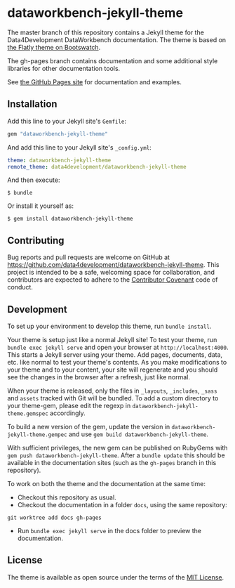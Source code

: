 # dataworkbench-jekyll-theme

The master branch of this repository contains a Jekyll theme for the Data4Development DataWorkbench documentation.
The theme is based on [the Flatly theme on Bootswatch](https://bootswatch.com/flatly/).

The gh-pages branch contains documentation and some additional style libraries for other documentation tools.

See [the GitHub Pages site](https://data4development.github.io/dataworkbench-jekyll-theme) for documentation and examples.

## Installation

Add this line to your Jekyll site's `Gemfile`:

```ruby
gem "dataworkbench-jekyll-theme"
```

And add this line to your Jekyll site's `_config.yml`:

```yaml
theme: dataworkbench-jekyll-theme
remote_theme: data4development/dataworkbench-jekyll-theme
```

And then execute:

    $ bundle

Or install it yourself as:

    $ gem install dataworkbench-jekyll-theme

## Contributing

Bug reports and pull requests are welcome on GitHub at https://github.com/data4development/dataworkbench-jekyll-theme. This project is intended to be a safe, welcoming space for collaboration, and contributors are expected to adhere to the [Contributor Covenant](http://contributor-covenant.org) code of conduct.

## Development

To set up your environment to develop this theme, run `bundle install`.

Your theme is setup just like a normal Jekyll site! To test your theme, run `bundle exec jekyll serve` and open your browser at `http://localhost:4000`. This starts a Jekyll server using your theme. Add pages, documents, data, etc. like normal to test your theme's contents. As you make modifications to your theme and to your content, your site will regenerate and you should see the changes in the browser after a refresh, just like normal.

When your theme is released, only the files in `_layouts`, `_includes`, `_sass` and `assets` tracked with Git will be bundled.
To add a custom directory to your theme-gem, please edit the regexp in `dataworkbench-jekyll-theme.gemspec` accordingly.

To build a new version of the gem, update the version in `dataworkbench-jekyll-theme.gempec` and use `gem build dataworkbench-jekyll-theme`.

With sufficient privileges, the new gem can be published on RubyGems with `gem push dataworkbench-jekyll-theme`. After a `bundle update` this should be available in the documentation sites (such as the `gh-pages` branch in this repository).

To work on both the theme and the documentation at the same time:

 - Checkout this repository as usual.
 - Checkout the documentation in a folder `docs`, using the same repository:

`git worktree add docs gh-pages`

* Run `bundle exec jekyll serve` in the docs folder to preview the documentation.

## License

The theme is available as open source under the terms of the [MIT License](https://opensource.org/licenses/MIT).

